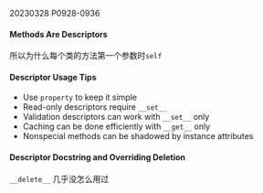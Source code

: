 20230328    P0928-0936

#### Methods Are Descriptors
所以为什么每个类的方法第一个参数时`self`

#### Descriptor Usage Tips
* Use `property` to keep it simple
* Read-only descriptors require `__set__`
* Validation descriptors can work with `__set__` only
* Caching can be done efficiently with `__get__` only
* Nonspecial methods can be shadowed by instance attributes

#### Descriptor Docstring and Overriding Deletion

`__delete__` 几乎没怎么用过
